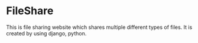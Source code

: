 # FileShare
This is file sharing website which shares multiple different types of files. It is created by using django, python.
